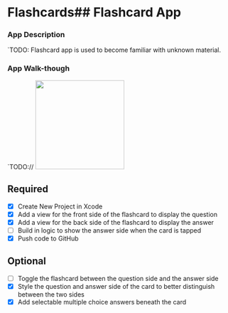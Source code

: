 # Flashcards## Flashcard App

### App Description
`TODO: Flashcard app is used to become familiar with unknown material. 
### App Walk-though
`TODO:// <img src="http://g.recordit.co/2SdiDnctCs.gif" width=200><br>



## Required
- [X] Create New Project in Xcode
- [X] Add a view for the front side of the flashcard to display the question
- [X] Add a view for the back side of the flashcard to display the answer
- [ ] Build in logic to show the answer side when the card is tapped
- [X] Push code to GitHub
## Optional
- [ ] Toggle the flashcard between the question side and the answer side
- [x] Style the question and answer side of the card to better distinguish between the two sides
- [x] Add selectable multiple choice answers beneath the card
